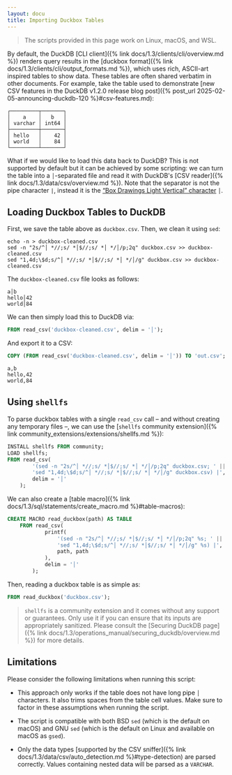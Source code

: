 ```yaml
---
layout: docu
title: Importing Duckbox Tables
---
```


> The scripts provided in this page work on Linux, macOS, and WSL.

By default, the DuckDB [CLI client]({% link docs/1.3/clients/cli/overview.md %}) renders query results in the [duckbox format]({% link docs/1.3/clients/cli/output_formats.md %}),
which uses rich, ASCII-art inspired tables to show data.
These tables are often shared verbatim in other documents.
For example, take the table used to demonstrate [new CSV features in the DuckDB v1.2.0 release blog post]({% post_url 2025-02-05-announcing-duckdb-120 %}#csv-features.md):

```text
┌─────────┬───────┐
│    a    │   b   │
│ varchar │ int64 │
├─────────┼───────┤
│ hello   │    42 │
│ world   │    84 │
└─────────┴───────┘
```

What if we would like to load this data back to DuckDB?
This is not supported by default but it can be achieved by some scripting:
we can turn the table into a `│`-separated file and read it with DuckDB's [CSV reader]({% link docs/1.3/data/csv/overview.md %}).
Note that the separator is not the pipe character `|`, instead it is the [“Box Drawings Light Vertical” character](https://www.compart.com/en/unicode/U+2502) `│`.

## Loading Duckbox Tables to DuckDB

First, we save the table above as `duckbox.csv`.
Then, we clean it using `sed`:

```batch
echo -n > duckbox-cleaned.csv
sed -n "2s/^│ *//;s/ *│$//;s/ *│ */│/p;2q" duckbox.csv >> duckbox-cleaned.csv
sed "1,4d;\$d;s/^│ *//;s/ *│$//;s/ *│ */│/g" duckbox.csv >> duckbox-cleaned.csv
```

The `duckbox-cleaned.csv` file looks as follows:

```text
a│b
hello│42
world│84
```

We can then simply load this to DuckDB via:

```sql
FROM read_csv('duckbox-cleaned.csv', delim = '│');
```

And export it to a CSV:

```sql
COPY (FROM read_csv('duckbox-cleaned.csv', delim = '│')) TO 'out.csv';
```

```text
a,b
hello,42
world,84
```

## Using `shellfs`

To parse duckbox tables with a single `read_csv` call – and without creating any temporary files –, we can use the [`shellfs` community extension]({% link community_extensions/extensions/shellfs.md %}):

```sql
INSTALL shellfs FROM community;
LOAD shellfs;
FROM read_csv(
        '(sed -n "2s/^│ *//;s/ *│$//;s/ *│ */│/p;2q" duckbox.csv; ' ||
        'sed "1,4d;\$d;s/^│ *//;s/ *│$//;s/ *│ */│/g" duckbox.csv) |',
        delim = '│'
    );
```

We can also create a [table macro]({% link docs/1.3/sql/statements/create_macro.md %}#table-macros):

```sql
CREATE MACRO read_duckbox(path) AS TABLE
    FROM read_csv(
            printf(
                '(sed -n "2s/^│ *//;s/ *│$//;s/ *│ */│/p;2q" %s; ' ||
                'sed "1,4d;\$d;s/^│ *//;s/ *│$//;s/ *│ */│/g" %s) |',
                path, path
            ),
            delim = '│'
        );
```

Then, reading a duckbox table is as simple as:

```sql
FROM read_duckbox('duckbox.csv');
```

> `shellfs` is a community extension and it comes without any support or guarantees.
> Only use it if you can ensure that its inputs are appropriately sanitized.
> Please consult the [Securing DuckDB page]({% link docs/1.3/operations_manual/securing_duckdb/overview.md %}) for more details.

## Limitations

Please consider the following limitations when running this script:

* This approach only works if the table does not have long pipe `│` characters.
  It also trims spaces from the table cell values.
  Make sure to factor in these assumptions when running the script.

* The script is compatible with both BSD `sed` (which is the default on macOS) and GNU `sed` (which is the default on Linux and available on macOS as `gsed`).

* Only the data types [supported by the CSV sniffer]({% link docs/1.3/data/csv/auto_detection.md %}#type-detection) are parsed correctly. Values containing nested data will be parsed as a `VARCHAR`.
